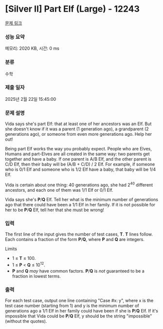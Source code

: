 # [Silver II] Part Elf (Large) - 12243 

[문제 링크](https://www.acmicpc.net/problem/12243) 

### 성능 요약

메모리: 2020 KB, 시간: 0 ms

### 분류

수학

### 제출 일자

2025년 2월 22일 15:45:00

### 문제 설명

<p>Vida says she's part Elf: that at least one of her ancestors was an Elf. But she doesn't know if it was a parent (1 generation ago), a grandparent (2 generations ago), or someone from even more generations ago. Help her out!</p>

<p>Being part Elf works the way you probably expect. People who are Elves, Humans and part-Elves are all created in the same way: two parents get together and have a baby. If one parent is A/B Elf, and the other parent is C/D Elf, then their baby will be (A/B + C/D) / 2 Elf. For example, if someone who is 0/1 Elf and someone who is 1/2 Elf have a baby, that baby will be 1/4 Elf.</p>

<p>Vida is certain about one thing: 40 generations ago, she had 2<sup>40</sup> different ancestors, and each one of them was 1/1 Elf or 0/1 Elf.</p>

<p>Vida says she's <strong>P</strong>/<strong>Q</strong> Elf. Tell her what is the minimum number of generations ago that there could have been a 1/1 Elf in her family. If it is not possible for her to be <strong>P</strong>/<strong>Q</strong> Elf, tell her that she must be wrong!</p>

### 입력 

 <p>The first line of the input gives the number of test cases, <strong>T</strong>. <strong>T</strong> lines follow. Each contains a fraction of the form <strong>P</strong>/<strong>Q</strong>, where <strong>P</strong> and <strong>Q</strong> are integers.</p>

<p>Limits</p>

<ul>
	<li>1 ≤ <strong>T</strong> ≤ 100.</li>
	<li><span style="line-height:1.6em">1 ≤ </span><strong style="line-height:1.6em">P</strong><span style="line-height:1.6em"> < </span><strong style="line-height:1.6em">Q</strong><span style="line-height:1.6em"> ≤ 10</span><sup style="line-height:1.6em">12</sup><span style="line-height:1.6em">.</span></li>
	<li><strong>P</strong> and <strong>Q</strong> <em>may</em> have common factors. <strong>P</strong>/<strong>Q</strong> is <em>not</em> guaranteed to be a fraction in lowest terms.</li>
</ul>

### 출력 

 <p>For each test case, output one line containing "Case #x: y", where x is the test case number (starting from 1) and y is the minimum number of generations ago a 1/1 Elf in her family could have been if she is <strong>P</strong>/<strong>Q</strong> Elf. If it's impossible that Vida could be <strong>P</strong>/<strong>Q</strong> Elf, y should be the string "impossible" (without the quotes).</p>

